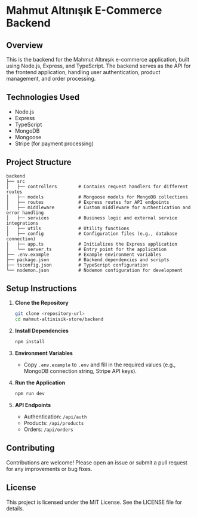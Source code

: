 # Mahmut Altınışık E-Commerce Backend

## Overview
This is the backend for the Mahmut Altınışık e-commerce application, built using Node.js, Express, and TypeScript. The backend serves as the API for the frontend application, handling user authentication, product management, and order processing.

## Technologies Used
- Node.js
- Express
- TypeScript
- MongoDB
- Mongoose
- Stripe (for payment processing)

## Project Structure
```
backend
├── src
│   ├── controllers        # Contains request handlers for different routes
│   ├── models             # Mongoose models for MongoDB collections
│   ├── routes             # Express routes for API endpoints
│   ├── middleware         # Custom middleware for authentication and error handling
│   ├── services           # Business logic and external service integrations
│   ├── utils              # Utility functions
│   ├── config             # Configuration files (e.g., database connection)
│   ├── app.ts             # Initializes the Express application
│   └── server.ts          # Entry point for the application
├── .env.example           # Example environment variables
├── package.json           # Backend dependencies and scripts
├── tsconfig.json          # TypeScript configuration
└── nodemon.json           # Nodemon configuration for development
```

## Setup Instructions

1. **Clone the Repository**
   ```bash
   git clone <repository-url>
   cd mahmut-altinisik-store/backend
   ```

2. **Install Dependencies**
   ```bash
   npm install
   ```

3. **Environment Variables**
   - Copy `.env.example` to `.env` and fill in the required values (e.g., MongoDB connection string, Stripe API keys).

4. **Run the Application**
   ```bash
   npm run dev
   ```

5. **API Endpoints**
   - Authentication: `/api/auth`
   - Products: `/api/products`
   - Orders: `/api/orders`

## Contributing
Contributions are welcome! Please open an issue or submit a pull request for any improvements or bug fixes.

## License
This project is licensed under the MIT License. See the LICENSE file for details.